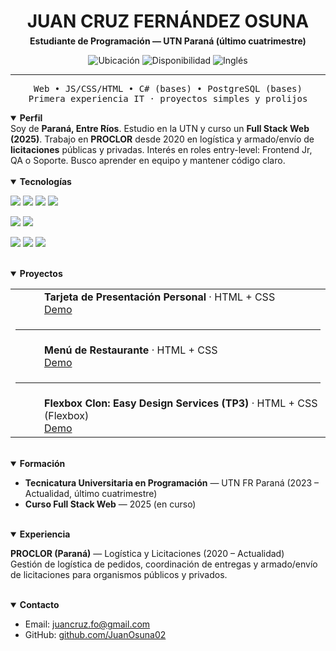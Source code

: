 <div align="center">

<h1 style="margin-bottom:0">JUAN CRUZ FERNÁNDEZ OSUNA</h1>
<p style="margin-top:6px"><strong>Estudiante de Programación — UTN Paraná (último cuatrimestre)</strong></p>

<p>
  <img alt="Ubicación" src="https://img.shields.io/badge/Paran%C3%A1%2C%20Entre%20R%C3%ADos-0ea5e9?style=flat-square">
  <img alt="Disponibilidad" src="https://img.shields.io/badge/Disponibilidad-Part--time-10b981?style=flat-square">
  <img alt="Inglés" src="https://img.shields.io/badge/Ingl%C3%A9s-B2-8b5cf6?style=flat-square">
</p>

<hr/>

<pre>
Web • JS/CSS/HTML • C# (bases) • PostgreSQL (bases)
Primera experiencia IT · proyectos simples y prolijos
</pre>

</div>

<details open>
  <summary><b>Perfil</b></summary>
Soy de <strong>Paraná, Entre Ríos</strong>. Estudio en la UTN y curso un <strong>Full Stack Web (2025)</strong>.
Trabajo en <strong>PROCLOR</strong> desde 2020 en logística y armado/envío de <strong>licitaciones</strong> públicas y privadas.
Interés en roles entry-level: Frontend Jr, QA o Soporte. Busco aprender en equipo y mantener código claro.
</details>

<br/>

<details open>
  <summary><b>Tecnologías</b></summary>

<p>
  <img src="https://img.shields.io/badge/HTML5-E34F26?logo=html5&logoColor=fff"/>
  <img src="https://img.shields.io/badge/CSS3-1572B6?logo=css3&logoColor=fff"/>
  <img src="https://img.shields.io/badge/JavaScript%20(vanilla)-F7DF1E?logo=javascript&logoColor=000"/>
  <img src="https://img.shields.io/badge/Tailwind-38BDF8?logo=tailwindcss&logoColor=fff"/>
</p>
<p>
  <img src="https://img.shields.io/badge/C%23%20(bases)-239120?logo=csharp&logoColor=fff"/>
  <img src="https://img.shields.io/badge/PostgreSQL%20(bases)-4169E1?logo=postgresql&logoColor=fff"/>
</p>
<p>
  <img src="https://img.shields.io/badge/Git-F05032?logo=git&logoColor=fff"/>
  <img src="https://img.shields.io/badge/GitHub-181717?logo=github&logoColor=fff"/>
  <img src="https://img.shields.io/badge/VS%20Code-007ACC?logo=visualstudiocode&logoColor=fff"/>
</p>

</details>

<br/>

<details open>
  <summary><b>Proyectos</b></summary>

<table>
  <tr>
    <td width="30"><div style="width:6px;height:100%;background:#10b981;border-radius:3px"></div></td>
    <td>
      <strong>Tarjeta de Presentación Personal</strong> · HTML + CSS<br/>
      <a href="https://juanosuna02.github.io/Mi-Presentacion/">Demo</a>
    </td>
  </tr>
  <tr><td colspan="2"><hr/></td></tr>
  <tr>
    <td width="30"><div style="width:6px;height:100%;background:#0ea5e9;border-radius:3px"></div></td>
    <td>
      <strong>Menú de Restaurante</strong> · HTML + CSS<br/>
      <a href="https://juanosuna02.github.io/Menu-de-mi-restaurante/">Demo</a>
    </td>
  </tr>
  <tr><td colspan="2"><hr/></td></tr>
  <tr>
    <td width="30"><div style="width:6px;height:100%;background:#8b5cf6;border-radius:3px"></div></td>
    <td>
      <strong>Flexbox Clon: Easy Design Services (TP3)</strong> · HTML + CSS (Flexbox)<br/>
      <a href="https://juanosuna02.github.io/tp3-flexbox-clon/">Demo</a>
    </td>
  </tr>
</table>

</details>

<br/>

<details open>
  <summary><b>Formación</b></summary>

- <strong>Tecnicatura Universitaria en Programación</strong> — UTN FR Paraná (2023 – Actualidad, último cuatrimestre)  
- <strong>Curso Full Stack Web</strong> — 2025 (en curso)
</details>

<br/>

<details open>
  <summary><b>Experiencia</b></summary>

<strong>PROCLOR (Paraná)</strong> — Logística y Licitaciones (2020 – Actualidad)  
Gestión de logística de pedidos, coordinación de entregas y armado/envío de licitaciones para organismos públicos y privados.
</details>

<br/>

<details open>
  <summary><b>Contacto</b></summary>

- Email: <a href="mailto:juancruz.fo@gmail.com">juancruz.fo@gmail.com</a>  
- GitHub: <a href="https://github.com/JuanOsuna02">github.com/JuanOsuna02</a>
</details>
